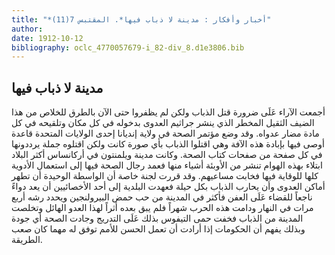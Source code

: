 ```yaml
---
title: "*أخبار وأفكار : مدينة لا ذباب فيها*. المقتبس 7(11)"
author: 
date: 1912-10-12
bibliography: oclc_4770057679-i_82-div_8.d1e3806.bib
---
```




##  مدينة لا ذباب فيها 


 أجمعت الآراء عَلَى ضرورة قتل الذباب ولكن لم يظفروا حتى الآن بالطرق للخلاص من هذا الضيف الثقيل المخطر الذي ينشر جراثيم العدوى بدخوله في كل مكان وتلقيحه في كل مادة مضار عدواه. وقد وضع مؤتمر الصحة في ولاية إنديانا  إحدى  الولايات المتحدة قاعدة أوصى فيها بإبادة هذه الآفة وهي اقتلوا الذباب بأي صورة كانت ولكن اقتلوه جملة يرددونها في كل صفحة من صفحات كتاب الصحة. وكانت مدينة ويلمنتون في أركانساس أكثر البلاد ابتلاء بهذه الهوام تنشر من الأوبئة أشياء منها فعمد رجال الصحة فيها إلى استعمال الأدوية كلها للوقاية فيها فخابت مساعيهم. وقد قررت لجنة خاصة أن الواسطة الوحيدة أن تطهر أماكن العدوى وأن يحارب الذباب بكل حيلة فعهدت البلدية إلى  أحد  الأخصائيين أن يعد دواءً ناجعاً للقضاء عَلَى العفن فأكثر في المدينة من حب حمض البيرولنجين ويحدد رشه  أربع  مرات في النهار ودامت هذه الحرب شهراً فلم يبق بعده أثراً   لهذا العدو الهائل وتخلصت المدينة من الذباب فخفت حمى التيفوس بذلك عَلَى التدريج وجادت الصحة أي جودة وبذلك يفهم أن الحكومات إذا أرادت أن تعمل الحسن للأمم توفق له مهما كان صعب الطريقة. 
